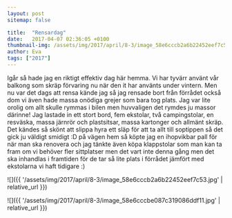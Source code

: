 ```yaml
---
layout: post
sitemap: false

title:  "Rensardag"
date:   2017-04-07 02:36:05 +0100
thumbnail-img: /assets/img/2017/april/8-3/image_58e6cccb2a6b22452eef7c53.jpg
author: Eva
tags: ["2017"]
---
```


Igår så hade jag en riktigt effektiv dag här hemma. Vi har tyvärr använt vår balkong som skräp förvaring nu när den it har använts under vintern. Men nu var det dags att rensa kände jag så jag rensade bort från förrådet också dom vi även hade massa onödiga grejer som bara tog plats. Jag var lite orolig om allt skulle rymmas i bilen men huvvaligen det rymdes ju massor därinne! Jag lastade in ett stort bord, fem ekstolar, två campingstolar, en resväska, massa järnrör och plastsitsar, massa kartonger och allmänt skräp. Det kändes så skönt att slippa hyra ett släp för att ta allt till soptippen så det gick ju väldigt smidigt :D på vägen hem så köpte jag en ihopvikbar pall för när man ska renovera och jag tänkte även köpa klappstolar som man kan ta fram om vi behöver fler sittplatser men det vart inte denna gång men det ska inhandlas i framtiden för de tar så lite plats i förrådet jämfört med ekstolarna vi haft tidigare :)

![]({{ '/assets/img/2017/april/8-3/image_58e6cccb2a6b22452eef7c53.jpg'  | relative_url }})

![]({{ '/assets/img/2017/april/8-3/image_58e6cccbe087c319086ddf11.jpg'  | relative_url }})

